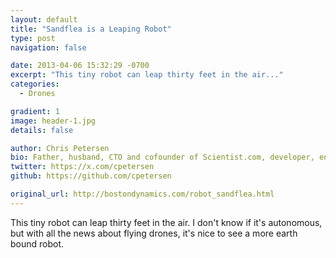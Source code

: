 ```yaml
---
layout: default
title: "Sandflea is a Leaping Robot"
type: post
navigation: false

date: 2013-04-06 15:32:29 -0700
excerpt: "This tiny robot can leap thirty feet in the air..."
categories:
  - Drones

gradient: 1
image: header-1.jpg
details: false

author: Chris Petersen
bio: Father, husband, CTO and cofounder of Scientist.com, developer, entrepreneur and technologist.
twitter: https://x.com/cpetersen
github: https://github.com/cpetersen

original_url: http://bostondynamics.com/robot_sandflea.html
---
```



This tiny robot can leap thirty feet in the air. I don't know if it's autonomous, but with all the news about flying drones, it's nice to see a more earth bound robot.

